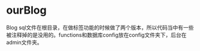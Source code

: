 # ourBlog
Blog
sql文件在根目录，在做标签功能的时候做了两个版本，所以代码当中有一些被注释掉的是没用的。functions和数据库config放在config文件夹下，后台在admin文件夹。
